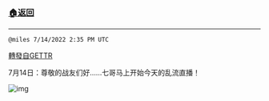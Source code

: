 ###  [:house:返回](README.md)
---


`@miles 7/14/2022 2:35 PM UTC`

[轉發自GETTR](https://gettr.com/post/p1ibg6519f0)

 7月14日：尊敬的战友们好……七哥马上开始今天的乱流直播！

![img](https://media.gettr.com/group16/getter/2022/07/14/14/16d23904-754c-b0bb-db31-7b62250804e2/out.jpg)
